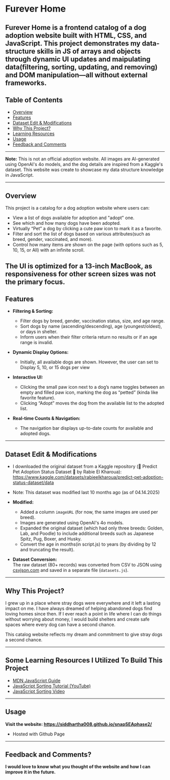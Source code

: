 # Furever Home

## **Furever Home** is a frontend catalog of a dog adoption website built with HTML, CSS, and JavaScript. This project demonstrates my data-structure skills in JS of arrays and objects through dynamic UI updates and maipulating data(filtering, sorting, updating, and removing) and DOM manipulation—all without external frameworks.

## Table of Contents

- [Overview](#overview)
- [Features](#features)
- [Dataset Edit & Modifications](#dataset-edit--modifications)
- [Why This Project?](#why-this-project)
- [Learning Resources](#learning-resources)
- [Usage](#usage)
- [Feedback and Comments](#feedback-and-comments)

---

**Note:** This is not an official adoption website. All images are AI-generated
using OpenAI's 4o models, and the dog details are inspired from a Kaggle's
dataset. This website was create to showcase my data structure knowledge in
JavaScript.

---

## Overview

This project is a catalog for a dog adoption website where users can:

- View a list of dogs available for adoption and "adopt" one.
- See which and how many dogs have been adopted.
- Virtually “Pet” a dog by clicking a cute paw icon to mark it as a favorite.
- Filter and sort the list of dogs based on various attributes(such as breed,
  gender, vaccinated, and more).
- Control how many items are shown on the page (with options such as 5, 10, 15,
  or All) with an infinite scroll.

## The UI is optimized for a 13-inch MacBook, as responsiveness for other screen sizes was not the primary focus.

## Features

- **Filtering & Sorting:**
  - Filter dogs by breed, gender, vaccination status, size, and age range.
  - Sort dogs by name (ascending/descending), age (youngest/oldest), or days in
    shelter.
  - Inform users when their filter criteria return no results or if an age range
    is invalid.

- **Dynamic Display Options:**
  - Initially, all available dogs are shown. However, the user can set to
    Display 5, 10, or 15 dogs per view

- **Interactive UI:**
  - Clicking the small paw icon next to a dog’s name toggles between an empty
    and filled paw icon, marking the dog as “petted” (kinda like favorite
    feature).
  - Clicking “Adopt” moves the dog from the available list to the adopted list.

- **Real-time Counts & Navigation:**
  - The navigation bar displays up-to-date counts for available and adopted
    dogs.

---

## Dataset Edit & Modifications

- I downloaded the original dataset from a Kaggle repository (🐾 Predict Pet Adoption Status
  Dataset 🐾 by Rabie El Kharoua):
  https://www.kaggle.com/datasets/rabieelkharoua/predict-pet-adoption-status-dataset/data
- Note: This dataset was modified last 10 months ago (as of 04.14.2025)

- **Modified:**
  - Added a column `imageURL` (for now, the same images are used per breed).
  - Images are generated using OpenAI's 4o models.
  - Expanded the original dataset (which had only three breeds: Golden, Lab, and
    Poodle) to include additional breeds such as Japanese Spitz, Pug, Boxer, and
    Husky.
  - Convert the age in months(in script.js) to years (by dividing by 12 and
    truncating the result).

- **Dataset Conversion:**\
  The raw dataset (80+ records) was converted from CSV to JSON using
  [csvjson.com](https://csvjson.com) and saved in a separate file
  (`datasets.js`).

---

## Why This Project?

I grew up in a place where stray dogs were everywhere and it left a lasting
impact on me. I have always dreamed of helping abandoned dogs find loving homes
since then. If I ever reach a point in life where I can do things without
worrying about money, I would build shelters and create safe spaces where every
dog can have a second chance.

This catalog website reflects my dream and commitment to give stray dogs a
second chance.

---

## Some Learning Resources I Utilized To Build This Project

- [MDN JavaScript Guide](https://developer.mozilla.org/en-US/docs/Web/JavaScript)
- [JavaScript Sorting Tutorial (YouTube)](https://www.youtube.com/watch?v=yQ1fz8LY354)
- [JavaScript Sorting Video](https://www.youtube.com/watch?v=w9078dAjcrY)

---

## Usage

**Visit the website: https://siddhartha008.github.io/snapSEAphase2/**

- Hosted with Github Page

---

## Feedback and Comments?

**I would love to know what you thought of the website and how I can improve it
in the future.**
